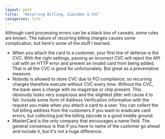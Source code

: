 ```yaml
---
layout: post
title:  "Recurring Billing, Zipcodes & CVC"
categories: life
---
```


Although card processing errors can be a black box of caveats, some rules are known. The nature of recurring billing charges causes some complication, but here's some of the stuff I learned.

- When you attach the card to a customer, your first line of defense is the CVC. With the right settings, passing an incorrect CVC will reject the API call with an HTTP error and prevent an invalid card from being added. That is all the CVC is good for unfortunately. But great as a preventative measure.
- Nobody is allowed to store CVC due to PCI compliance, so recurring charges therefore execute without CVC every time. Without the CVC, the bank sees a charge with no magstripe or chip present. This obviously looks very suspicious and the slightest jitter will cause it to fail. Include some form of Address Verification information with the request you make when you attach a card to a user. You can collect the full billing address from the customers if you want to eradicate card errors, but collecting just the billing zipcode is a good middle ground.
- MasterCard is the only company that encourages a name field. The general consensus is that if you have to name of the customer go ahead and include it, but it's not a huge difference.
